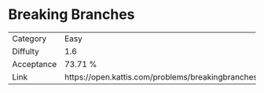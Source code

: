 # Breaking Branches

<table>
    <tr>
        <td>Category</td>
        <td>Easy</td>
    </tr>
    <tr>
        <td>Diffulty</td>
        <td>1.6</td>
    </tr>
    <tr>
        <td>Acceptance</td>
        <td>73.71 %</td>
    </tr>
    <tr>
        <td>Link</td>
        <td>https://open.kattis.com/problems/breakingbranches</td>
    </tr>
</table>